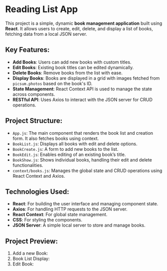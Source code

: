 # Reading List App

This project is a simple, dynamic **book management application** built using **React**. It allows users to create, edit, delete, and display a list of books, fetching data from a local JSON server.

## Key Features:
- **Add Books**: Users can add new books with custom titles.
- **Edit Books**: Existing book titles can be edited dynamically.
- **Delete Books**: Remove books from the list with ease.
- **Display Books**: Books are displayed in a grid with images fetched from `picsum.photos` based on the book's ID.
- **State Management**: React Context API is used to manage the state across components.
- **RESTful API**: Uses Axios to interact with the JSON server for CRUD operations.

## Project Structure:
- `App.js`: The main component that renders the book list and creation form. It also fetches books using context.
- `BookList.js`: Displays all books with edit and delete options.
- `BookCreate.js`: A form to add new books to the list.
- `BookEdit.js`: Enables editing of an existing book’s title.
- `BookShow.js`: Shows individual books, handling their edit and delete functionalities.
- `context/books.js`: Manages the global state and CRUD operations using React Context and Axios.

## Technologies Used:
- **React**: For building the user interface and managing component state.
- **Axios**: For handling HTTP requests to the JSON server.
- **React Context**: For global state management.
- **CSS**: For styling the components.
- **JSON Server**: A simple local server to store and manage books.

## Project Preview:

1. Add a new Book:
2. Book List Display:
3. Edit Book: